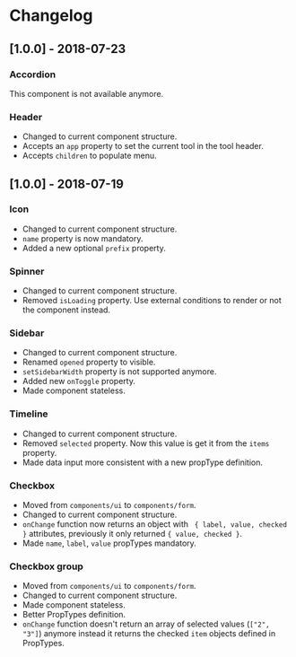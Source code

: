 # Changelog

## [1.0.0] - 2018-07-23
### Accordion
This component is not available anymore.

### Header
- Changed to current component structure.
- Accepts an `app` property to set the current tool in the tool header.
- Accepts `children` to populate menu.

## [1.0.0] - 2018-07-19
### Icon
- Changed to current component structure.
- `name` property is now mandatory.
- Added a new optional `prefix` property.

### Spinner
- Changed to current component structure.
- Removed `isLoading` property. Use external conditions to render or not the component instead.

### Sidebar
- Changed to current component structure.
- Renamed `opened` property to visible.
- `setSidebarWidth` property is not supported anymore.
- Added new `onToggle` property.
- Made component stateless.

### Timeline
- Changed to current component structure.
- Removed `selected` property. Now this value is get it from the `items` property.
- Made data input more consistent with a new propType definition.

### Checkbox
- Moved from `components/ui` to `components/form`.
- Changed to current component structure.
- `onChange` function now returns an object with ` { label, value, checked }` attributes, previously it only returned `{ value, checked }`.
- Made `name`, `label`, `value` propTypes mandatory.

### Checkbox group
- Moved from `components/ui` to `components/form`.
- Changed to current component structure.
- Made component stateless.
- Better PropTypes definition.
- `onChange` function doesn't return an array of selected values (`["2", "3"]`) anymore instead it returns the checked `item` objects defined in PropTypes.


